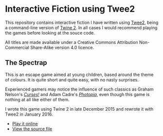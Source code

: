 # Interactive Fiction using Twee2

This repository contains interactive fiction I have written using
[Twee2](https://avapoet.github.io/twee2/),
being a command-line version of [Twine 2](http://twinery.org/).
In all cases I would recommend playing the games before looking at the souce code.

All titles are made available under a Creative Commons Attribution
Non-Commercial Share-Alike version 4.0 licence.

## The Spectrap

This is an escape game aimed at young children, based around the theme of colours.
It is quite short and quite easy, with no nasty surprises.

Experienced gamers may notice the influence of such classics as
Graham Nelson's [*Curses!*](http://ifdb.tads.org/viewgame?id=plvzam05bmz3enh8) and
Adam Cadre's [*Photopia*](http://ifdb.tads.org/viewgame?id=ju778uv5xaswnlpl),
even though this game is nothing at all like either of them.

I wrote this game using Twine 2 in late December 2015 and rewrote it with
Twee2 in January 2016.

  * [Play it online](https://alexball.me.uk/if/spectrap/)
  * [View the source file](spectrap.tw2)
